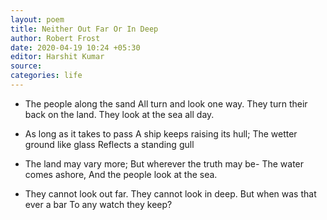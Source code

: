 ```yaml
---
layout: poem
title: Neither Out Far Or In Deep
author: Robert Frost
date: 2020-04-19 10:24 +05:30
editor: Harshit Kumar
source: 
categories: life
---
```


- The people along the sand All turn and look one way. They turn their back on the land. They look at the sea all day.

- As long as it takes to pass A ship keeps raising its hull; The wetter ground like glass Reflects a standing gull

- The land may vary more; But wherever the truth may be- The water comes ashore, And the people look at the sea.

- They cannot look out far. They cannot look in deep. But when was that ever a bar To any watch they keep?